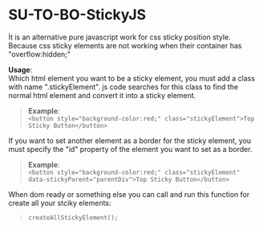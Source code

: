 # SU-TO-BO-StickyJS
İt is an alternative pure javascript work for css sticky position style. Because css sticky elements are not working when their container has "overflow:hidden;" 

**Usage**:  
Which html element you want to be a sticky element, you must add a class with name ".stickyElement". js code searches for this class to find the normal html element and convert it into a sticky element. 
  >**Example**:  
      `<button style="background-color:red;" class="stickyElement">Top Sticky Button</button>`
        
If you want to set another element as a border for the sticky element, you must specify the "id" property of the element you want to set as a border.  
  >**Example**:  
      `<button style="background-color:red;" class="stickyElement" data-stickyParent="parentDiv">Top Sticky Button</button>`
    

When dom ready or something else you can call and run this function for create all your stciky elements:     
> `createAllStickyElement();`
      
